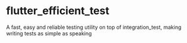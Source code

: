 # flutter_efficient_test
A fast, easy and reliable testing utility on top of integration_test, making writing tests as simple as speaking
